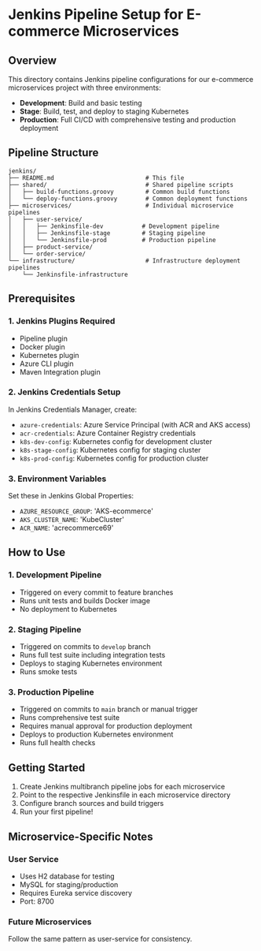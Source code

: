 # Jenkins Pipeline Setup for E-commerce Microservices

## Overview
This directory contains Jenkins pipeline configurations for our e-commerce microservices project with three environments:

- **Development**: Build and basic testing
- **Stage**: Build, test, and deploy to staging Kubernetes 
- **Production**: Full CI/CD with comprehensive testing and production deployment

## Pipeline Structure

```
jenkins/
├── README.md                          # This file
├── shared/                            # Shared pipeline scripts
│   ├── build-functions.groovy         # Common build functions
│   └── deploy-functions.groovy        # Common deployment functions
├── microservices/                     # Individual microservice pipelines
│   ├── user-service/
│   │   ├── Jenkinsfile-dev           # Development pipeline
│   │   ├── Jenkinsfile-stage         # Staging pipeline  
│   │   └── Jenkinsfile-prod          # Production pipeline
│   ├── product-service/
│   └── order-service/
└── infrastructure/                    # Infrastructure deployment pipelines
    └── Jenkinsfile-infrastructure

```

## Prerequisites

### 1. Jenkins Plugins Required
- Pipeline plugin
- Docker plugin
- Kubernetes plugin
- Azure CLI plugin
- Maven Integration plugin

### 2. Jenkins Credentials Setup
In Jenkins Credentials Manager, create:
- `azure-credentials`: Azure Service Principal (with ACR and AKS access)
- `acr-credentials`: Azure Container Registry credentials
- `k8s-dev-config`: Kubernetes config for development cluster
- `k8s-stage-config`: Kubernetes config for staging cluster  
- `k8s-prod-config`: Kubernetes config for production cluster

### 3. Environment Variables
Set these in Jenkins Global Properties:
- `AZURE_RESOURCE_GROUP`: 'AKS-ecommerce'
- `AKS_CLUSTER_NAME`: 'KubeCluster'
- `ACR_NAME`: 'acrecommerce69'

## How to Use

### 1. Development Pipeline
- Triggered on every commit to feature branches
- Runs unit tests and builds Docker image
- No deployment to Kubernetes

### 2. Staging Pipeline  
- Triggered on commits to `develop` branch
- Runs full test suite including integration tests
- Deploys to staging Kubernetes environment
- Runs smoke tests

### 3. Production Pipeline
- Triggered on commits to `main` branch or manual trigger
- Runs comprehensive test suite
- Requires manual approval for production deployment
- Deploys to production Kubernetes environment
- Runs full health checks

## Getting Started

1. Create Jenkins multibranch pipeline jobs for each microservice
2. Point to the respective Jenkinsfile in each microservice directory
3. Configure branch sources and build triggers
4. Run your first pipeline!

## Microservice-Specific Notes

### User Service
- Uses H2 database for testing
- MySQL for staging/production
- Requires Eureka service discovery
- Port: 8700

### Future Microservices
Follow the same pattern as user-service for consistency. 